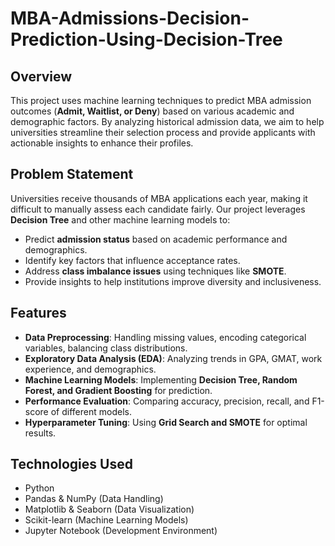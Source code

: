 # MBA-Admissions-Decision-Prediction-Using-Decision-Tree

## Overview

This project uses machine learning techniques to predict MBA admission outcomes (**Admit, Waitlist, or Deny**) based on various academic and demographic factors. By analyzing historical admission data, we aim to help universities streamline their selection process and provide applicants with actionable insights to enhance their profiles.

## Problem Statement

Universities receive thousands of MBA applications each year, making it difficult to manually assess each candidate fairly. Our project leverages **Decision Tree** and other machine learning models to:
- Predict **admission status** based on academic performance and demographics.
- Identify key factors that influence acceptance rates.
- Address **class imbalance issues** using techniques like **SMOTE**.
- Provide insights to help institutions improve diversity and inclusiveness.

## Features

- **Data Preprocessing**: Handling missing values, encoding categorical variables, balancing class distributions.
- **Exploratory Data Analysis (EDA)**: Analyzing trends in GPA, GMAT, work experience, and demographics.
- **Machine Learning Models**: Implementing **Decision Tree, Random Forest, and Gradient Boosting** for prediction.
- **Performance Evaluation**: Comparing accuracy, precision, recall, and F1-score of different models.
- **Hyperparameter Tuning**: Using **Grid Search and SMOTE** for optimal results.

## Technologies Used

- Python
- Pandas & NumPy (Data Handling)
- Matplotlib & Seaborn (Data Visualization)
- Scikit-learn (Machine Learning Models)
- Jupyter Notebook (Development Environment)

